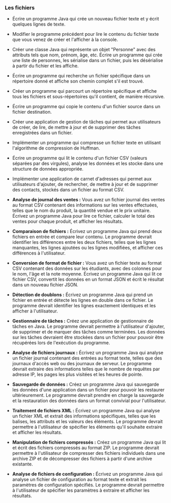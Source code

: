 ### Les fichiers

- Écrire un programme Java qui crée un nouveau fichier texte et y écrit quelques lignes de texte.
- Modifier le programme précédent pour lire le contenu du fichier texte que vous venez de créer et l'afficher à la console.
- Créer une classe Java qui représente un objet "Personne" avec des attributs tels que nom, prénom, âge, etc. Écrire un programme qui crée une liste de personnes, les sérialise dans un fichier, puis les désérialise à partir du fichier et les affiche.
- Écrire un programme qui recherche un fichier spécifique dans un répertoire donné et affiche son chemin complet s'il est trouvé.
- Créer un programme qui parcourt un répertoire spécifique et affiche tous les fichiers et sous-répertoires qu'il contient, de manière récursive.
- Écrire un programme qui copie le contenu d'un fichier source dans un fichier destination.
- Créer une application de gestion de tâches qui permet aux utilisateurs de créer, de lire, de mettre à jour et de supprimer des tâches enregistrées dans un fichier.
- Implémenter un programme qui compresse un fichier texte en utilisant l'algorithme de compression de Huffman.
- Écrire un programme qui lit le contenu d'un fichier CSV (valeurs séparées par des virgules), analyse les données et les stocke dans une structure de données appropriée.
- Implémenter une application de carnet d'adresses qui permet aux utilisateurs d'ajouter, de rechercher, de mettre à jour et de supprimer des contacts, stockés dans un fichier au format CSV.


- **Analyse de journal des ventes :** Vous avez un fichier journal des ventes au format CSV contenant des informations sur les ventes effectuées, telles que le nom du produit, la quantité vendue et le prix unitaire. Écrivez un programme Java pour lire ce fichier, calculer le total des ventes pour chaque produit, et afficher les résultats.

- **Comparaison de fichiers :** Écrivez un programme Java qui prend deux fichiers en entrée et compare leur contenu. Le programme devrait identifier les différences entre les deux fichiers, telles que les lignes manquantes, les lignes ajoutées ou les lignes modifiées, et afficher ces différences à l'utilisateur.

-  **Conversion de format de fichier :** Vous avez un fichier texte au format CSV contenant des données sur les étudiants, avec des colonnes pour le nom, l'âge et la note moyenne. Écrivez un programme Java qui lit ce fichier CSV, convertit les données en un format JSON et écrit le résultat dans un nouveau fichier JSON.

- **Détection de doublons :** Écrivez un programme Java qui prend un fichier en entrée et détecte les lignes en double dans ce fichier. Le programme devrait identifier les lignes exactement identiques et les afficher à l'utilisateur.

- **Gestionnaire de tâches :** Créez une application de gestionnaire de tâches en Java. Le programme devrait permettre à l'utilisateur d'ajouter, de supprimer et de marquer des tâches comme terminées. Les données sur les tâches devraient être stockées dans un fichier pour pouvoir être récupérées lors de l'exécution du programme.

- **Analyse de fichiers journaux :** Écrivez un programme Java qui analyse un fichier journal contenant des entrées au format texte, telles que des journaux d'accès web ou des journaux de serveur. Le programme devrait extraire des informations telles que le nombre de requêtes par adresse IP, les pages les plus visitées et les heures de pointe.

- **Sauvegarde de données :** Créez un programme Java qui sauvegarde les données d'une application dans un fichier pour pouvoir les restaurer ultérieurement. Le programme devrait prendre en charge la sauvegarde et la restauration des données dans un format convivial pour l'utilisateur.

- **Traitement de fichiers XML :** Écrivez un programme Java qui analyse un fichier XML et extrait des informations spécifiques, telles que les balises, les attributs et les valeurs des éléments. Le programme devrait permettre à l'utilisateur de spécifier les éléments qu'il souhaite extraire et afficher les résultats.

- **Manipulation de fichiers compressés :** Créez un programme Java qui lit et écrit des fichiers compressés au format ZIP. Le programme devrait permettre à l'utilisateur de compresser des fichiers individuels dans une archive ZIP et de décompresser des fichiers à partir d'une archive existante.

- **Analyse de fichiers de configuration :** Écrivez un programme Java qui analyse un fichier de configuration au format texte et extrait les paramètres de configuration spécifiés. Le programme devrait permettre à l'utilisateur de spécifier les paramètres à extraire et afficher les résultats.
